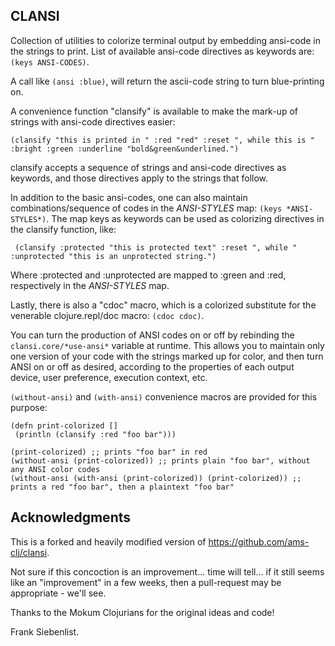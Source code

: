 CLANSI
------

Collection of utilities to colorize terminal output by embedding ansi-code in the strings to print.
List of available ansi-code directives as keywords are: `(keys ANSI-CODES)`.
 
A call like `(ansi :blue)`, will return the ascii-code string to turn blue-printing on.

A convenience function "clansify" is available to make the mark-up of strings with ansi-code directives easier:

    (clansify "this is printed in " :red "red" :reset ", while this is " :bright :green :underline "bold&green&underlined.")

clansify accepts a sequence of strings and ansi-code directives as keywords, and those directives apply to the strings that follow.

In addition to the basic ansi-codes, one can also maintain combinations/sequence of codes in the *ANSI-STYLES* map: `(keys *ANSI-STYLES*)`. The map keys as keywords can be used as colorizing directives in the clansify function, like:

     (clansify :protected "this is protected text" :reset ", while " :unprotected "this is an unprotected string.")

Where :protected and :unprotected are mapped to :green and :red, respectively in the *ANSI-STYLES* map.

Lastly, there is also a "cdoc" macro, which is a colorized substitute for the venerable clojure.repl/doc macro: `(cdoc cdoc)`.

You can turn the production of ANSI codes on or off by rebinding the
`clansi.core/*use-ansi*` variable at runtime. This allows you to
maintain only one version of your code with the strings marked up for
color, and then turn ANSI on or off as desired, according to the
properties of each output device, user preference, execution context,
etc.

`(without-ansi)` and `(with-ansi)` convenience macros are provided for
this purpose:

    (defn print-colorized [] 
     (println (clansify :red "foo bar")))

    (print-colorized) ;; prints "foo bar" in red
    (without-ansi (print-colorized)) ;; prints plain "foo bar", without any ANSI color codes
    (without-ansi (with-ansi (print-colorized)) (print-colorized)) ;; prints a red "foo bar", then a plaintext "foo bar"


Acknowledgments
---------------

This is a forked and heavily modified version of https://github.com/ams-clj/clansi.

Not sure if this concoction is an improvement... time will tell... if it still seems like an "improvement" in a few weeks, then a pull-request may be appropriate - we'll see.

Thanks to the Mokum Clojurians for the original ideas and code!

Frank Siebenlist.

